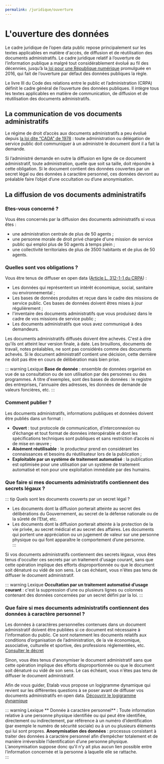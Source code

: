 ```yaml
---
permalink: /juridique/ouverture
---
```


#  L'ouverture des données

Le cadre juridique de l’open data public repose principalement sur les textes applicables en matière d'accès, de diffusion et de réutilisation des documents administratifs. Le cadre juridique relatif à l’ouverture de l’information publique a malgré tout considérablement évolué́ au fil des décennies, jusqu’à la[ loi pour une République numérique](https://www.legifrance.gouv.fr/affichLoiPubliee.do?idDocument=JORFDOLE000031589829&type=general&legislature=14) promulguée en 2016, qui fait de l’ouverture par défaut des données publiques la règle.        

Le livre III du Code des relations entre le public et l’administration (CRPA) définit le cadre général de l’ouverture des données publiques. Il intègre tous les textes applicables en matière de communication, de diffusion et de réutilisation des documents administratifs.    
 
## La communication de vos documents administratifs    

Le régime de droit d’accès aux documents administratifs a peu évolué depuis [la loi dite “CADA” de 1978](https://www.legifrance.gouv.fr/affichTexte.do?cidTexte=JORFTEXT000000339241) : toute administration ou délégation de service public doit communiquer à un administré le document dont il a fait la demande.

Si l’administré demande en outre la diffusion en ligne de ce document administratif, toute administration, quelle que soit sa taille, doit répondre à cette obligation. Si le document contient des données couvertes par un secret légal ou des données à caractère personnel, ces données devront au préalable faire l’objet d’une occultation ou d’une anonymisation.     
 
##  La diffusion de vos documents administratifs 

### Etes-vous concerné ? 

Vous êtes concernés par la diffusion des documents administratifs si vous êtes : 
* une administration centrale de plus de 50 agents ;
* une personne morale de droit privé chargée d'une mission de service public qui emploi plus de 50 agents à temps plein ;
* une collectivité territoriales de plus de 3500 habitants et de plus de 50 agents. 

### Quelles sont vos obligations ? 

Vous être tenus de diffuser en open data ([Article  L. 312-1-1 du CRPA](https://www.legifrance.gouv.fr/affichCodeArticle.do;jsessionid=699E85A138CEA30E2185BB71F8735F9A.tplgfr24s_3?idArticle=LEGIARTI000033205512&cidTexte=LEGITEXT000031366350&dateTexte=20161009)) : 
- Les données qui représentent un intérêt économique, social, sanitaire ou environnemental ;
- Les bases de données produites et reçue dans le cadre des missions de service public. Ces bases de données doivent êtres mises à jour régulièrement ; 
- l'inventaire des documents administratifs que vous produisez dans le cadre de vos missions de service public ; 
- Les documents administratifs que vous avez communiqué à des demandeurs.

Les documents administratifs diffusés doivent être achevés. C'est à dire qu'ils ont atteint leur version finale, à date.  Les brouillons, documents de travail, notes préalables, ne sont pas considérés comme des documents achevés. Si le document administratif contient une décision, cette dernière ne doit pas être en cours de délibération mais bien prise. 

::: warning Lexique
**Base de donnée** : ensemble de données organisé en vue de sa consultation ou de son utilisation par des personnes ou des programmes. A titre d'exemples, sont des bases de données : le registre des entreprises, l'annuaire des adresses, les données de demande de valeurs foncières, etc. 
:::

### Comment publier ? 

Les documents administratifs, informations publiques et données doivent être publiés dans un format : 
*  **Ouvert** : tout protocole de communication, d’interconnexion ou d’échange et tout format de données interopérable et dont les spécifications techniques sont publiques et sans restriction d’accès ni de mise en œuvre ;
*  **Aisément réutilisable** : le producteur prend en considérant les connaissances et besoins du réutilisateur lors de la publication ;
*  **Exploitable par un système de traitement automatisé** : la publication est optimisée pour une utilisation par un système de traitement automatisé et non pour une exploitation immédiate par des humains.

### Que faire si mes documents administratifs contiennent des secrets légaux ? 
::: tip Quels sont les documents couverts par un secret légal ? 
* Les documents dont la diffusion porterait atteinte au secret des délibérations du Gouvernement, au secret de la défense nationale ou de la sûreté de l’Etat, etc. 
* Les documents dont la diffusion porterait atteinte à la protection de la vie privée, au secret médical et au secret des affaires. Les documents qui portent une appréciation ou un jugement de valeur sur une personne physique ou qui font apparaître le comportement d’une personne.                
:::

Si vos documents administratifs contiennent des secrets légaux, vous êtes tenus d'occulter ces secrets par un traitement d'usage courant,  sans que cette opération implique des efforts disproportionnée ou que le document soit dénaturé ou vidé de son sens. Le cas échéant, vous n'êtes pas tenu de diffuser le document administratif.
 

::: warning Lexique
**Occultation par un traitement automatisé d’usage courant** : c'est la suppression d’une ou plusieurs lignes ou colonnes contenant des données concernées par un secret défini par la loi. 
:::

### Que faire si mes documents administratifs contiennent des données à caractère personnel ? 

Les données à caractères personnelles contenues dans un document administratif doivent être publiées si ce document est nécessaire à l'information du public. Ce sont notamment les documents relatifs aux conditions d’organisation de l’administration, de la vie économique, associative, culturelle et sportive, des professions réglementées, etc.
[Consulter le décret](https://www.legifrance.gouv.fr/affichTexte.do?cidTexte=JORFTEXT000037797147&categorieLien=id)

Sinon, vous êtes tenus d'anonymiser le document administratif sans que cette opération implique des efforts disproportionnée ou que le document soit dénaturé ou vidé de son sens. Le cas échéant, vous n'êtes pas tenu de diffuser le document administratif.

Afin de vous guider, Etalab vous propose un logigramme dynamique qui revient sur les différentes questions à se poser avant de diffuser vos documents administratifs en open data. 
[Découvrir le logigramme dynamique](https://guide-juridique-open-data.etalab.gouv.fr/#0)

::: warning Lexique 
** Donnée à caractère personnel** : Toute information relative à une personne physique identifiée ou qui peut être identifiée, directement ou indirectement, par référence à un numéro d’identification (par exemple le numéro de sécurité sociale) ou à un ou plusieurs éléments qui lui sont propres.
**Anonymisation des données** : processus consistant à traiter des données à caractère personnel afin d’empêcher totalement et de manière irréversible l’identification d’une personne physique. L’anonymisation suppose donc qu’il n’y ait plus aucun lien possible entre l’information concernée et la personne à laquelle elle se rattache.        
:::